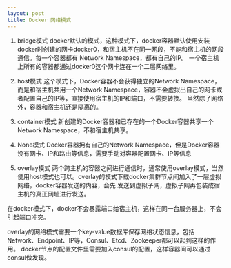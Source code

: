```yaml
---
layout: post
title: Docker 网络模式
---
```


1. bridge模式
docker默认的模式，这种模式下，docker容器默认使用安装docker时创建的网卡docker0，和宿主机不在同一网段，不能和宿主机的网段通信。每一个容器都有 Network Namespace，都有自己的IP。
一个宿主机上所有的容器都通过docker0这个网卡连在一个二层网络里。


2. host模式
这个模式下，Docker容器不会获得独立的Network Namespace，而是和宿主机共用一个Network Namespace，容器不会虚拟出自己的网卡或者配置自己的IP等，直接使用宿主机的IP和端口，不需要转换。
当然除了网络外，容器和宿主机还是隔离的。


3. container模式
新创建的Docker容器和已存在的一个Docker容器共享一个Network Namespace，不和宿主机共享。

4. None模式
Docker容器拥有自己的Network Namespace，但是Docker容器没有网卡、IP和路由等信息，需要手动对容器配置网卡、IP等信息

5. overlay模式
两个跨主机的容器之间进行通信时，通常使用overlay模式，当然使用host模式也可以。overlay的模式下载docker集群节点间加入了一层虚拟网络，docker容器发送的内容，会先
发送到虚拟子网，虚拟子网再包装成宿主机的真正网址进行发送。

在docker模式下，docker不会暴露端口给宿主机，这样在同一台服务器上，不会引起端口冲突。

overlay的网络模式需要一个key-value数据库保存网络状态信息，包括Network、Endpoint、IP等，Consul、Etcd、Zookeeper都可以起到这样的作用。
docker节点的配置文件里需要加入consul的配置，这样容器间可以通过consul做发现。